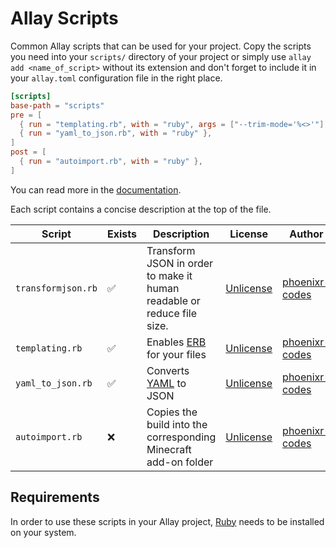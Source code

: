 # Allay Scripts

Common Allay scripts that can be used for your project. Copy the scripts you
need into your `scripts/` directory of your project or simply use
`allay add <name_of_script>` without its extension and don't forget to include
it in your `allay.toml` configuration file in the right place.

```toml
[scripts]
base-path = "scripts"
pre = [
  { run = "templating.rb", with = "ruby", args = ["--trim-mode='%<>'"] },
  { run = "yaml_to_json.rb", with = "ruby" },
]
post = [
  { run = "autoimport.rb", with = "ruby" },
]
```

You can read more in the [documentation](https://allay-mc.github.io/docs/scripts.html).

Each script contains a concise description at the top of the file.

Script             | Exists | Description                                                              | License                                                     | Author <!-- full name or username with optional link to homepage or profile -->
-------------------|--------|--------------------------------------------------------------------------|-------------------------------------------------------------|--------------------------------------------------------------------------------
`transformjson.rb` | ✅     | Transform JSON in order to make it human readable or reduce file size.     | [Unlicense](https://choosealicense.com/licenses/unlicense/) | [phoenixr-codes](https://github.com/phoenixr-codes)
`templating.rb`    | ✅     | Enables [ERB](https://github.com/ruby/erb) for your files                | [Unlicense](https://choosealicense.com/licenses/unlicense/) | [phoenixr-codes](https://github.com/phoenixr-codes)
`yaml_to_json.rb`  | ✅     | Converts [YAML](https://yaml.org/) to JSON                               | [Unlicense](https://choosealicense.com/licenses/unlicense/) | [phoenixr-codes](https://github.com/phoenixr-codes)
`autoimport.rb`    | ❌     | Copies the build into the corresponding Minecraft add-on folder          | [Unlicense](https://choosealicense.com/licenses/unlicense/) | [phoenixr-codes](https://github.com/phoenixr-codes)


## Requirements

In order to use these scripts in your Allay project,
[Ruby](https://www.ruby-lang.org/) needs to be installed on your system.

